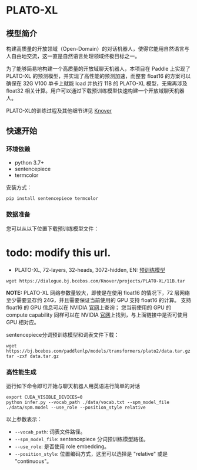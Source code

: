 # PLATO-XL

## 模型简介

构建高质量的开放领域（Open-Domain）的对话机器人，使得它能用自然语言与人自由地交流，这一直是自然语言处理领域终极目标之一。

为了能够简易地构建一个高质量的开放域聊天机器人，本项目在 Paddle 上实现了 PLATO-XL 的预测模型，并实现了高性能的预测加速，而整套 float16 的方案可以确保在 32G V100 单卡上就能 load 并执行 11B 的 PLATO-XL 模型，无需再涉及 float32 相关计算。用户可以通过下载预训练模型快速构建一个开放域聊天机器人。

PLATO-XL的训练过程及其他细节详见 [Knover](https://github.com/PaddlePaddle/Knover)

## 快速开始

### 环境依赖

- python 3.7+
- sentencepiece
- termcolor  

安装方式：
``` python
pip install sentencepiece termcolor
```

### 数据准备

您可以从以下位置下载预训练模型文件：

# todo: modify this url.
* PLATO-XL, 72-layers, 32-heads, 3072-hidden, EN: [预训练模型](https://dialogue.bj.bcebos.com/Knover/projects/PLATO-XL/11B.tar)

```shell
wget https://dialogue.bj.bcebos.com/Knover/projects/PLATO-XL/11B.tar
```

**NOTE:** PLATO-XL 网络参数量较大，即使是在使用 float16 的情况下，72 层网络至少需要显存约 24G，并且需要保证当前使用的 GPU 支持 float16 的计算。
支持 float16 的 GPU 信息可以在 NVIDIA [官网](https://docs.nvidia.com/deeplearning/tensorrt/support-matrix/index.html#hardware-precision-matrix)上查询；
您当前使用的 GPU 的 compute capability 同样可以在 NVIDIA [官网](https://developer.nvidia.com/zh-cn/cuda-gpus#compute)上找到，与上面链接中是否可使用 GPU 相对应。

sentencepiece分词预训练模型和词表文件下载：

```shell
wget https://bj.bcebos.com/paddlenlp/models/transformers/plato2/data.tar.gz
tar -zxf data.tar.gz
```

### 高性能生成

运行如下命令即可开始与聊天机器人用英语进行简单的对话

```shell
export CUDA_VISIBLE_DEVICES=0
python infer.py --vocab_path ./data/vocab.txt --spm_model_file ./data/spm.model --use_role --position_style relative
```

以上参数表示：

* `--vocab_path`: 词表文件路径。
* `--spm_model_file`: sentencepiece 分词预训练模型路径。
* `--use_role`: 是否使用 role embedding。
* `--position_style`: 位置编码方式，这里可以选择是 "relative" 或是 "continuous"。
